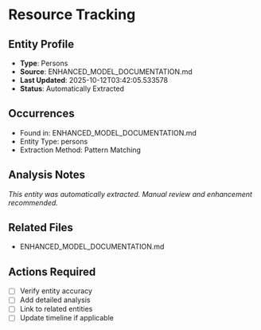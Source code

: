 # Resource Tracking

## Entity Profile
- **Type**: Persons
- **Source**: ENHANCED_MODEL_DOCUMENTATION.md
- **Last Updated**: 2025-10-12T03:42:05.533578
- **Status**: Automatically Extracted

## Occurrences
- Found in: ENHANCED_MODEL_DOCUMENTATION.md
- Entity Type: persons
- Extraction Method: Pattern Matching

## Analysis Notes
*This entity was automatically extracted. Manual review and enhancement recommended.*

## Related Files
- ENHANCED_MODEL_DOCUMENTATION.md

## Actions Required
- [ ] Verify entity accuracy
- [ ] Add detailed analysis
- [ ] Link to related entities
- [ ] Update timeline if applicable
